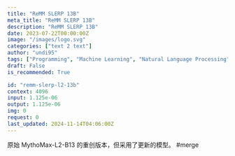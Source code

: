 ```yaml
---
title: "ReMM SLERP 13B"
meta_title: "ReMM SLERP 13B"
description: "ReMM SLERP 13B"
date: 2023-07-22T00:00:00Z
image: "/images/logo.svg"
categories: ["text 2 text"]
author: "undi95"
tags: ["Programming", "Machine Learning", "Natural Language Processing", "Generative AI", "Chatbots"]
draft: False
is_recommended: True

id: "remm-slerp-l2-13b"
context: 4096
input: 1.125e-06
output: 1.125e-06
img: 0
request: 0
last_updated: 2024-11-14T04:06:00Z
---
```


原始 MythoMax-L2-B13 的重创版本，但采用了更新的模型。 #merge

